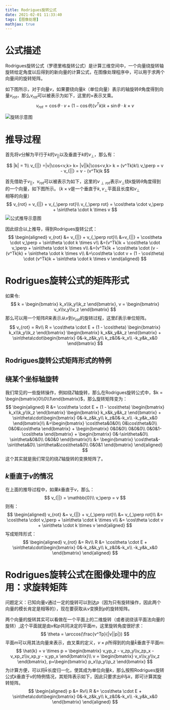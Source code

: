 ```yaml
---
title: Rodrigues旋转公式
date: 2021-02-01 11:33:40
tags: [图像处理]
mathjax: true
---
```


# 公式描述
Rodrigues旋转公式（罗德里格旋转公式）是计算三维空间中，一个向量绕旋转轴旋转给定角度以后得到的新向量的计算公式，在图像处理程序中，可以用于求两个向量间的旋转矩阵。

如下图所示，对于向量$v$，如果要绕向量$k$（单位向量）表示的轴旋转$\theta$角度得到向量$v_{rot}$，那么$v_{rot}$可以被表示为如下，这里的$\times$表示叉乘。
$$
v_{rot} = \cos\theta \cdot v + (1 - \cos\theta)(v^Tk)k + \sin\theta \cdot k \times v
$$

![旋转示意图](旋转示意图.jpg)

# 推导过程
首先将$v$分解为平行于$k$的$v_{||}$以及垂直于$k$的$v_\perp$，那么有：

$$
|k| = 1\\
v_{||} =|v|\cos<v,k> k= |v||k|\cos<v,k> k =  (v^Tk)k\\
v_\perp = v - v_{||} = v - (v^Tk)k
$$

首先借助于$v_{||}$，$v_{rot}$可以被表示为如下，这里的$v_{\perp rot}$表示$v_\perp$绕$k$旋转$\theta$角度得到的一个向量，如下图所示。（$k \times v$是一个垂直于$k,v_\perp$平面且长度和$v_\perp$相等的向量）
$$
v_{rot} = v_{||} + v_{_\perp rot}\\
v_{_\perp rot} = \cos\theta \cdot v_\perp + \sin\theta \cdot k \times v
$$
![公式推导示意图](公式推导示意图.png)

因此综合以上推导，得到Rodrigues旋转公式：
$$
\begin{aligned}
v_{rot} &= v_{||} + v_{_\perp rot}\\
&=v_{||} + \cos\theta \cdot v_\perp + \sin\theta \cdot k \times v\\
&=(v^Tk)k + \cos\theta \cdot v_\perp + \sin\theta \cdot k \times v\\
&=(v^Tk)k + \cos\theta \cdot (v - (v^Tk)k) + \sin\theta \cdot k \times v\\
&=\cos\theta \cdot v + (1 - \cos\theta) \cdot (v^Tk)k + \sin\theta \cdot k \times v
\end{aligned}
$$

# Rodrigues旋转公式的矩阵形式
如果令:
$$
k = \begin{bmatrix}
    k_x\\k_y\\k_z
\end{bmatrix},
v = \begin{bmatrix}
    v_x\\v_y\\v_z
\end{bmatrix}
$$
那么可以用一个矩阵$R$来表示从$v$到$v_{rot}$的旋转过程，这里$E$表示单位矩阵。
$$
v_{rot} = Rv\\
R = \cos\theta \cdot E + (1 - \cos\theta) \begin{bmatrix}
    k_x\\k_y\\k_z
\end{bmatrix} \begin{bmatrix}
    k_x&k_y&k_z
\end{bmatrix} + \sin\theta\cdot\begin{bmatrix}
    0&-k_z&k_y\\
    k_z&0&-k_x\\
    -k_y&k_x&0
\end{bmatrix}
$$

## Rodrigues旋转公式矩阵形式的特例
## 绕某个坐标轴旋转
我们常见的一些旋转操作，例如绕$Z$轴旋转，那么在Rodrigues旋转公式中，$k = \begin{bmatrix}0\\0\\1\end{bmatrix}$，那么旋转矩阵变为：
$$
\begin{aligned}
R &= \cos\theta \cdot E + (1 - \cos\theta) \begin{bmatrix}
    k_x\\k_y\\k_z
\end{bmatrix} \begin{bmatrix}
    k_x&k_y&k_z
\end{bmatrix} + \sin\theta\cdot\begin{bmatrix}
    0&-k_z&k_y\\
    k_z&0&-k_x\\
    -k_y&k_x&0
\end{bmatrix}\\
&=\begin{bmatrix}
    \cos\theta&0&0\\
    0&\cos\theta&0\\
    0&0&\cos\theta
\end{bmatrix} + \begin{bmatrix}
    0&0&0\\
    0&0&0\\
    0&0&1-\cos\theta
\end{bmatrix} + \begin{bmatrix}
    0&-\sin\theta&0\\
    \sin\theta&0&0\\
    0&0&0
\end{bmatrix}\\
&= \begin{bmatrix}
    \cos\theta&-\sin\theta&0\\
    \sin\theta&\cos\theta&0\\
    0&0&1
\end{bmatrix}
\end{aligned}
$$
这个其实就是我们常见的绕$Z$轴旋转的变换矩阵了。

## $k$垂直于$v$的情况
在上面的推导过程中，如果$k$垂直于$v$，那么：
$$
v_{||} = \mathbb{0}\\
v_\perp = v
$$
则有：
$$
\begin{aligned}
v_{rot} &= v_{||} + v_{_\perp rot}\\
&= v_{_\perp rot}\\
&= \cos\theta \cdot v_\perp + \sin\theta \cdot k \times v\\
&= \cos\theta \cdot v + \sin\theta \cdot k \times v
\end{aligned}
$$
写成矩阵形式：
$$
\begin{aligned}
v_{rot} &= Rv\\
R &= \cos\theta \cdot E + \sin\theta\cdot\begin{bmatrix}
    0&-k_z&k_y\\
    k_z&0&-k_x\\
    -k_y&k_x&0
\end{bmatrix}
\end{aligned}
$$

# Rodrigues旋转公式在图像处理中的应用：求旋转矩阵
问题定义：已知向量$v$通过一定的旋转可以到达$p$（因为只有旋转操作，因此两个向量的模长肯定是相等的），现在要获取从$v$变换到$p$的旋转矩阵。

两个向量的旋转其实可以看做在一个平面上的二维旋转（或者说绕该平面法向量的旋转）,这个平面就是由$v$和$p$共同决定的平面$m$，这里旋转角度很好求：
$$
\theta = \arccos(\frac{v^Tp}{|v||p|})
$$
平面$m$可以用其法向量来表示，由叉乘的定义，$v \times p$所得到的向量$\hat{k}$垂直于平面$m$:
$$
\hat{k} = v \times p = \begin{bmatrix}
    v_yp_z - v_zp_y\\v_zp_x - v_xp_z\\v_xp_y - v_yp_x
\end{bmatrix}\\
v = \begin{bmatrix}
    v_x\\v_y\\v_z
\end{bmatrix}, p=\begin{bmatrix}
    p_x\\p_y\\p_z
\end{bmatrix}
$$
为计算方便，可以将$\hat{k}$长度归一化，使其成为单位向量$k$，那么按照Rodrigues旋转公式$k$垂直于$v$的特例情况，其矩阵表示如下，因此只要求出$\theta$与$k$，即可计算其旋转矩阵。
$$
\begin{aligned}
p &= Rv\\
R &= \cos\theta \cdot E + \sin\theta\cdot\begin{bmatrix}
    0&-k_z&k_y\\
    k_z&0&-k_x\\
    -k_y&k_x&0
\end{bmatrix}
\end{aligned}
$$
